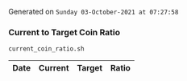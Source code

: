 Generated on `Sunday 03-October-2021 at 07:27:58`

### Current to Target Coin Ratio
`current_coin_ratio.sh`

Date|Current|Target|Ratio
---|---|---|---

